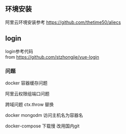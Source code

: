 ## 环境安装
阿里云环境安装参考 https://github.com/thetime50/aliecs

## login
login参考代码  
from https://github.com/stzhongjie/vue-login



### 问题
docker 容器缓存问题

阿里云权限组端口问题

跨域问题 ctx.throw 替换

docker mongodm 访问主机名为容器名

docker-compose 下载慢 改用国内git
